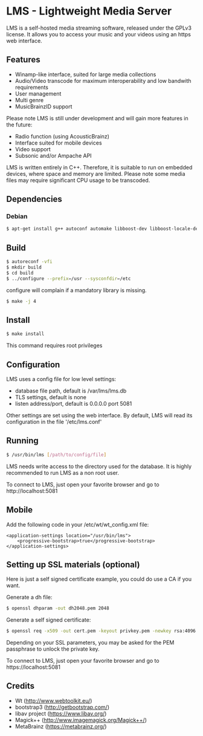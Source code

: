 # LMS - Lightweight Media Server

LMS is a self-hosted media streaming software, released under the GPLv3 license.
It allows you to access your music and your videos using an https web interface.

## Features
 - Winamp-like interface, suited for large media collections
 - Audio/Video transcode for maximum interoperability and low bandwith requirements
 - User management
 - Multi genre
 - MusicBrainzID support

Please note LMS is still under development and will gain more features in the future:
 - Radio function (using AcousticBrainz)
 - Interface suited for mobile devices
 - Video support
 - Subsonic and/or Ampache API

LMS is written entirely in C++. Therefore, it is suitable to run on embedded devices, where space and memory are limited.
Please note some media files may require significant CPU usage to be transcoded.

## Dependencies
### Debian

```sh
$ apt-get install g++ autoconf automake libboost-dev libboost-locale-dev libboost-iostreams-dev libavcodec-dev libwtdbosqlite-dev libwthttp-dev libwtdbo-dev libwt-dev libmagick++-dev libavcodec-dev libavformat-dev libav-tools libpstreams-dev libcurl-dev libcurlpp-dev libconfig++-dev
```

## Build

```sh
$ autoreconf -vfi
$ mkdir build
$ cd build
$ ../configure --prefix=/usr --sysconfdir=/etc
```
configure will complain if a mandatory library is missing.

```sh
$ make -j 4
```

## Install

```sh
$ make install
```
This command requires root privileges

## Configuration
LMS uses a config file for low level settings:
- database file path, default is /var/lms/lms.db
- TLS settings, default is none
- listen address/port, default is 0.0.0.0 port 5081

Other settings are set using the web interface.
By default, LMS will read its configuration in the file '/etc/lms.conf'

## Running
```sh
$ /usr/bin/lms [/path/to/config/file]
```
LMS needs write access to the directory used for the database.
It is highly recommended to run LMS as a non root user.

To connect to LMS, just open your favorite browser and go to http://localhost:5081

## Mobile

Add the following code in your /etc/wt/wt_config.xml file:
```
<application-settings location="/usr/bin/lms">
	<progressive-bootstrap>true</progressive-bootstrap>
</application-settings>
```

## Setting up SSL materials (optional)
Here is just a self signed certificate example, you could do use a CA if you want.

Generate a dh file:
```sh
$ openssl dhparam -out dh2048.pem 2048
```
Generate a self signed certificate:
```sh
$ openssl req -x509 -out cert.pem -keyout privkey.pem -newkey rsa:4096
```
Depending on your SSL parameters, you may be asked for the PEM passphrase to unlock the private key.

To connect to LMS, just open your favorite browser and go to https://localhost:5081

## Credits

- Wt (http://www.webtoolkit.eu/)
- bootstrap3 (http://getbootstrap.com/)
- libav project (https://www.libav.org/)
- Magick++ (http://www.imagemagick.org/Magick++/)
- MetaBrainz (https://metabrainz.org/)
